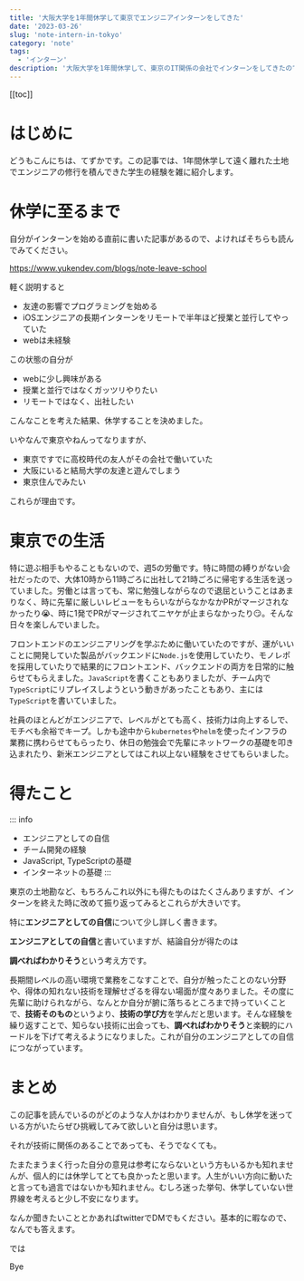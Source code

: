 ```yaml
---
title: '大阪大学を1年間休学して東京でエンジニアインターンをしてきた'
date: '2023-03-26'
slug: 'note-intern-in-tokyo'
category: 'note'
tags:
  - 'インターン'
description: '大阪大学を1年間休学して、東京のIT関係の会社でインターンをしてきたので記事にします。自分の技術力を向上させるのが目的でしたが結果として就活にもつながったのでそこについても触れます。'
---
```


[[toc]]

# はじめに

どうもこんにちは、てずかです。この記事では、1年間休学して遠く離れた土地でエンジニアの修行を積んできた学生の経験を雑に紹介します。

# 休学に至るまで

自分がインターンを始める直前に書いた記事があるので、よければそちらも読んでみてください。

https://www.yukendev.com/blogs/note-leave-school

軽く説明すると

- 友達の影響でプログラミングを始める
- iOSエンジニアの長期インターンをリモートで半年ほど授業と並行してやっていた
- webは未経験

この状態の自分が

- webに少し興味がある
- 授業と並行ではなくガッツリやりたい
- リモートではなく、出社したい

こんなことを考えた結果、休学することを決めました。

いやなんで東京やねんってなりますが、

- 東京ですでに高校時代の友人がその会社で働いていた
- 大阪にいると結局大学の友達と遊んでしまう
- 東京住んでみたい

これらが理由です。

# 東京での生活

特に遊ぶ相手もやることもないので、週5の労働です。特に時間の縛りがない会社だったので、大体10時から11時ごろに出社して21時ごろに帰宅する生活を送っていました。労働とは言っても、常に勉強しながらなので退屈ということはあまりなく、時に先輩に厳しいレビューをもらいながらなかなかPRがマージされなかったり:sob:、時に1発でPRがマージされてニヤケが止まらなかったり:smirk:。そんな日々を楽しんでいました。

フロントエンドのエンジニアリングを学ぶために働いていたのですが、運がいいことに開発していた製品がバックエンドに`Node.js`を使用していたり、モノレポを採用していたりで結果的にフロントエンド、バックエンドの両方を日常的に触らせてもらえました。`JavaScript`を書くこともありましたが、チーム内で`TypeScript`にリプレイスしようという動きがあったこともあり、主には`TypeScript`を書いていました。


社員のほとんどがエンジニアで、レベルがとても高く、技術力は向上するしで、モチベも余裕でキープ。しかも途中から`kubernetes`や`helm`を使ったインフラの業務に携わらせてもらったり、休日の勉強会で先輩にネットワークの基礎を叩き込まれたり、新米エンジニアとしてはこれ以上ない経験をさせてもらいました。

# 得たこと

::: info
- エンジニアとしての自信
- チーム開発の経験
- JavaScript, TypeScriptの基礎
- インターネットの基礎
:::

東京の土地勘など、もちろんこれ以外にも得たものはたくさんありますが、インターンを終えた時に改めて振り返ってみるとこれらが大きいです。

特に**エンジニアとしての自信**について少し詳しく書きます。

**エンジニアとしての自信**と書いていますが、結論自分が得たのは

**調べればわかりそう**という考え方です。

長期間レベルの高い環境で業務をこなすことで、自分が触ったことのない分野や、得体の知れない技術を理解せざるを得ない場面が度々ありました。その度に先輩に助けられながら、なんとか自分が腑に落ちるところまで持っていくことで、**技術そのもの**というより、**技術の学び方**を学んだと思います。そんな経験を繰り返すことで、知らない技術に出会っても、**調べればわかりそう**と楽観的にハードルを下げて考えるようになりました。これが自分のエンジニアとしての自信につながっています。

# まとめ

この記事を読んでいるのがどのような人かはわかりませんが、もし休学を迷っている方がいたらぜひ挑戦してみて欲しいと自分は思います。

それが技術に関係のあることであっても、そうでなくても。

たまたまうまく行った自分の意見は参考にならないという方もいるかも知れませんが、個人的には休学してとても良かったと思います。人生がいい方向に動いたと言っても過言ではないかも知れません。むしろ迷った挙句、休学していない世界線を考えると少し不安になります。

なんか聞きたいこととかあればtwitterでDMでもください。基本的に暇なので、なんでも答えます。

では

Bye
